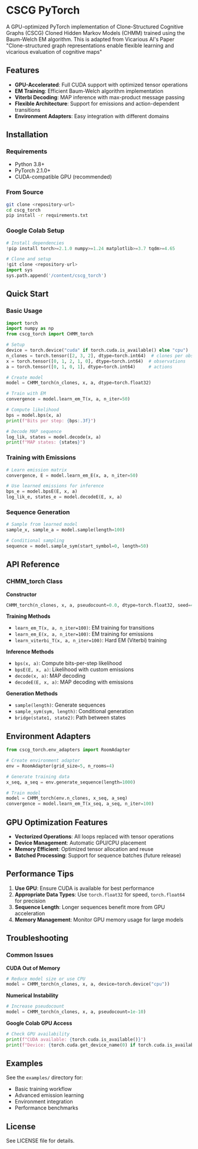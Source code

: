 # CSCG PyTorch

A GPU-optimized PyTorch implementation of Clone-Structured Cognitive Graphs (CSCG) Cloned Hidden Markov Models (CHMM) trained using the Baum-Welch EM algorithm. This is adapted from Vicarious AI's Paper "Clone-structured graph representations enable flexible learning and vicarious evaluation of cognitive maps"

## Features

- **GPU-Accelerated**: Full CUDA support with optimized tensor operations
- **EM Training**: Efficient Baum-Welch algorithm implementation
- **Viterbi Decoding**: MAP inference with max-product message passing
- **Flexible Architecture**: Support for emissions and action-dependent transitions
- **Environment Adapters**: Easy integration with different domains

## Installation

### Requirements

- Python 3.8+
- PyTorch 2.1.0+
- CUDA-compatible GPU (recommended)

### From Source

```bash
git clone <repository-url>
cd cscg_torch
pip install -r requirements.txt
```

### Google Colab Setup

```python
# Install dependencies
!pip install torch>=2.1.0 numpy>=1.24 matplotlib>=3.7 tqdm>=4.65

# Clone and setup
!git clone <repository-url>
import sys
sys.path.append('/content/cscg_torch')
```

## Quick Start

### Basic Usage

```python
import torch
import numpy as np
from cscg_torch import CHMM_torch

# Setup
device = torch.device("cuda" if torch.cuda.is_available() else "cpu")
n_clones = torch.tensor([2, 3, 2], dtype=torch.int64)  # clones per observation
x = torch.tensor([0, 1, 2, 1, 0], dtype=torch.int64)  # observations
a = torch.tensor([0, 1, 0, 1], dtype=torch.int64)     # actions

# Create model
model = CHMM_torch(n_clones, x, a, dtype=torch.float32)

# Train with EM
convergence = model.learn_em_T(x, a, n_iter=50)

# Compute likelihood
bps = model.bps(x, a)
print(f"Bits per step: {bps:.3f}")

# Decode MAP sequence
log_lik, states = model.decode(x, a)
print(f"MAP states: {states}")
```

### Training with Emissions

```python
# Learn emission matrix
convergence, E = model.learn_em_E(x, a, n_iter=50)

# Use learned emissions for inference
bps_e = model.bpsE(E, x, a)
log_lik_e, states_e = model.decodeE(E, x, a)
```

### Sequence Generation

```python
# Sample from learned model
sample_x, sample_a = model.sample(length=100)

# Conditional sampling
sequence = model.sample_sym(start_symbol=0, length=50)
```

## API Reference

### CHMM_torch Class

**Constructor**
```python
CHMM_torch(n_clones, x, a, pseudocount=0.0, dtype=torch.float32, seed=42)
```

**Training Methods**
- `learn_em_T(x, a, n_iter=100)`: EM training for transitions
- `learn_em_E(x, a, n_iter=100)`: EM training for emissions  
- `learn_viterbi_T(x, a, n_iter=100)`: Hard EM (Viterbi) training

**Inference Methods**
- `bps(x, a)`: Compute bits-per-step likelihood
- `bpsE(E, x, a)`: Likelihood with custom emissions
- `decode(x, a)`: MAP decoding
- `decodeE(E, x, a)`: MAP decoding with emissions

**Generation Methods**
- `sample(length)`: Generate sequences
- `sample_sym(sym, length)`: Conditional generation
- `bridge(state1, state2)`: Path between states

## Environment Adapters

```python
from cscg_torch.env_adapters import RoomAdapter

# Create environment adapter
env = RoomAdapter(grid_size=5, n_rooms=4)

# Generate training data
x_seq, a_seq = env.generate_sequence(length=1000)

# Train model
model = CHMM_torch(env.n_clones, x_seq, a_seq)
convergence = model.learn_em_T(x_seq, a_seq, n_iter=100)
```

## GPU Optimization Features

- **Vectorized Operations**: All loops replaced with tensor operations
- **Device Management**: Automatic GPU/CPU placement
- **Memory Efficient**: Optimized tensor allocation and reuse
- **Batched Processing**: Support for sequence batches (future release)

## Performance Tips

1. **Use GPU**: Ensure CUDA is available for best performance
2. **Appropriate Data Types**: Use `torch.float32` for speed, `torch.float64` for precision
3. **Sequence Length**: Longer sequences benefit more from GPU acceleration
4. **Memory Management**: Monitor GPU memory usage for large models

## Troubleshooting

### Common Issues

**CUDA Out of Memory**
```python
# Reduce model size or use CPU
model = CHMM_torch(n_clones, x, a, device=torch.device("cpu"))
```

**Numerical Instability**
```python
# Increase pseudocount
model = CHMM_torch(n_clones, x, a, pseudocount=1e-10)
```

**Google Colab GPU Access**
```python
# Check GPU availability
print(f"CUDA available: {torch.cuda.is_available()}")
print(f"Device: {torch.cuda.get_device_name(0) if torch.cuda.is_available() else 'CPU'}")
```

## Examples

See the `examples/` directory for:
- Basic training workflow
- Advanced emission learning
- Environment integration
- Performance benchmarks

## License

See LICENSE file for details.